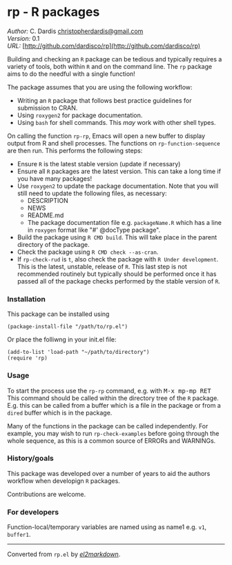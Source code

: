 # rp - R packages

*Author:* C. Dardis <christopherdardis@gmail.com><br>
*Version:* 0.1<br>
*URL:* [http://github.com/dardisco/rp](http://github.com/dardisco/rp)<br>

Building and checking an `R` package can be tedious and
typically requires a variety of tools, both within `R` and on
the command line.
The `rp` package aims to do the needful with a single function!

The package assumes that you are using the following workflow:
- Writing an `R` package that follows best practice guidelines
 for submission to CRAN.
- Using `roxygen2` for package documentation.
- Using `bash` for shell commands.  This *may* work with other
shell types.
 
On calling the function `rp-rp`, Emacs will open a new buffer
to display output from R and shell processes.
The functions on `rp-function-sequence` are then run.
This performs the following steps:
- Ensure `R` is the latest stable version (update if necessary)
- Ensure all `R` packages are the latest version.  This can
  take a long time if you have many packages!
- Use `roxygen2` to  update the package documentation.
  Note that you will still need to update the following files,
  as necessary:
  * DESCRIPTION
  * NEWS
  * README.md
  * The package documentation file e.g. `packageName.R` which
    has a line in `roxygen` format like "#' @docType package".
- Build the package using `R CMD build`.
  This will take place in the parent directory of the package.
- Check the package using `R CMD check --as-cran`.
- If `rp-check-rud` is `t`, also check the package with
  `R Under development`.  This is the latest,
  unstable, release of `R`.  This last step is not recommended
  routinely but typically should be performed once it has passed
  all of the package checks performed by the stable version of `R`.

### Installation

This package can be installed using

    (package-install-file "/path/to/rp.el")

Or place the folliwng in your init.el file:

    (add-to-list 'load-path "~/path/to/directory")
    (require 'rp)

### Usage

To start the process use the `rp-rp` command, e.g. with
    <kbd>M-x mp-mp RET</kbd>
This command should be called within the directory tree of
the `R` package. E.g. this can be called from a buffer which is a file
 in the package or from a `dired` buffer which is in the package.

Many of the functions in the package can be called independently.
For example, you may wish to run `rp-check-examples` before
going through the whole sequence, as this is a common source
of ERRORs and WARNINGs.

### History/goals

This package was developed over a number of years to aid the
authors workflow when developign `R` packages.

Contributions are welcome.

### For developers

Function-local/temporary variables are named using
as name1 e.g. `v1`, `buffer1`.



---
Converted from `rp.el` by [*el2markdown*](https://github.com/Lindydancer/el2markdown).
